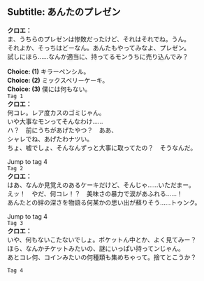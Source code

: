# 

  
## Subtitle: あんたのプレゼン
  
**クロエ：**  
ま、うちらのプレゼンは惨敗だったけど、それはそれでね。うん。  
それよか、そっちはどーなん。あんたもやってみなよ、プレゼン。  
試しにほら……なんか適当に、持ってるモンうちに売り込んでみ？  
  
**Choice: (1)**  キラーペンシル。  
**Choice: (2)**  ミックスベリーケーキ。  
**Choice: (3)**  僕には何もない。  
`Tag 1`  
**クロエ：**  
何コレ。レア度カスのゴミじゃん。  
いや大事なモンってそんなわけ……  
ハ？　前にうちがあげたやつ？　ああ、  
シャレでね、あげたわナツい。  
ちょ、嘘でしょ、そんなんずっと大事に取ってたの？　そうなんだ。  
  
Jump to tag 4  
`Tag 2`  
**クロエ：**  
はあ、なんか見覚えのあるケーキだけど、そんじゃ……いただまー。  
えッ！　やだ、何コレ！？　美味さの暴力で涙があふれる……！  
あんたとの絆の深さを物語る何某かの思い出が蘇りそう……トゥンク。  
  
Jump to tag 4  
`Tag 3`  
**クロエ：**  
いや、何もないこたないでしょ。ポケットん中とか、よく見てみー？  
ほら、なんかチケットみたいの、謎にいっぱい持ってンじゃん。  
あとコレ何、コインみたいの何種類も集めちゃって。捨てとこうか？  
  
`Tag 4`  
